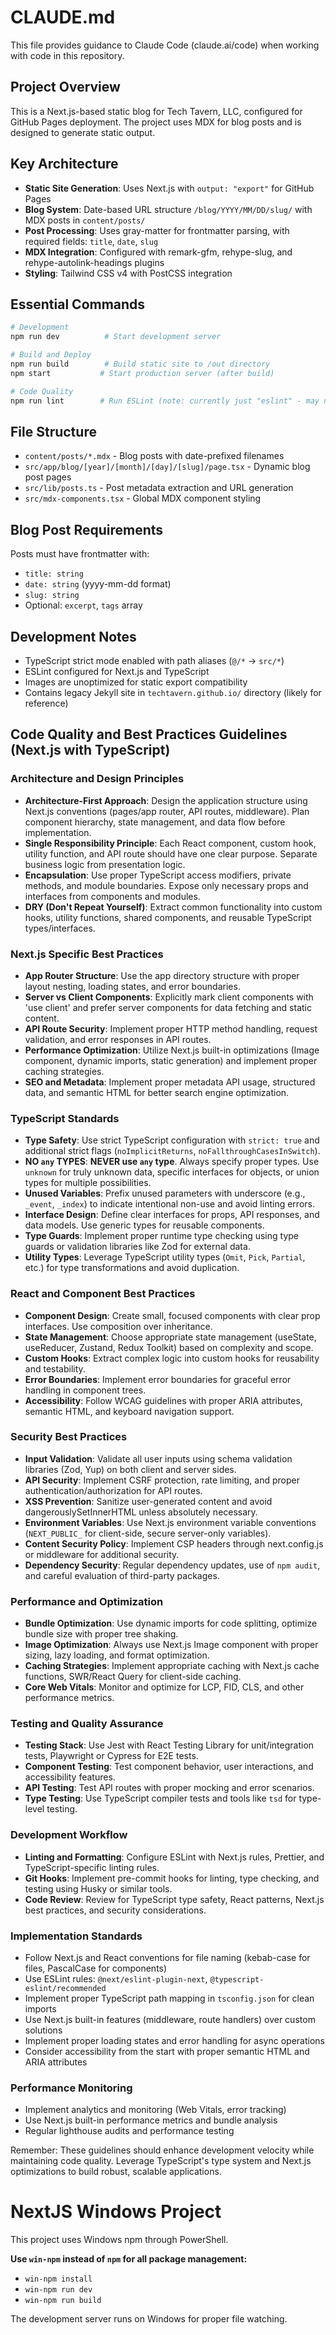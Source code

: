 # CLAUDE.md

This file provides guidance to Claude Code (claude.ai/code) when working with code in this repository.

## Project Overview

This is a Next.js-based static blog for Tech Tavern, LLC, configured for GitHub Pages deployment. The project uses MDX for blog posts and is designed to generate static output.

## Key Architecture

- **Static Site Generation**: Uses Next.js with `output: "export"` for GitHub Pages
- **Blog System**: Date-based URL structure `/blog/YYYY/MM/DD/slug/` with MDX posts in `content/posts/`
- **Post Processing**: Uses gray-matter for frontmatter parsing, with required fields: `title`, `date`, `slug`
- **MDX Integration**: Configured with remark-gfm, rehype-slug, and rehype-autolink-headings plugins
- **Styling**: Tailwind CSS v4 with PostCSS integration

## Essential Commands

```bash
# Development
npm run dev          # Start development server

# Build and Deploy
npm run build        # Build static site to /out directory
npm start           # Start production server (after build)

# Code Quality  
npm run lint        # Run ESLint (note: currently just "eslint" - may need file specification)
```

## File Structure

- `content/posts/*.mdx` - Blog posts with date-prefixed filenames
- `src/app/blog/[year]/[month]/[day]/[slug]/page.tsx` - Dynamic blog post pages
- `src/lib/posts.ts` - Post metadata extraction and URL generation
- `src/mdx-components.tsx` - Global MDX component styling

## Blog Post Requirements

Posts must have frontmatter with:
- `title: string`
- `date: string` (yyyy-mm-dd format)
- `slug: string` 
- Optional: `excerpt`, `tags` array

## Development Notes

- TypeScript strict mode enabled with path aliases (`@/*` → `src/*`)
- ESLint configured for Next.js and TypeScript
- Images are unoptimized for static export compatibility
- Contains legacy Jekyll site in `techtavern.github.io/` directory (likely for reference)

## Code Quality and Best Practices Guidelines (Next.js with TypeScript)

### Architecture and Design Principles

- **Architecture-First Approach**: Design the application structure using Next.js conventions (pages/app router, API routes, middleware). Plan component hierarchy, state management, and data flow before implementation.
- **Single Responsibility Principle**: Each React component, custom hook, utility function, and API route should have one clear purpose. Separate business logic from presentation logic.
- **Encapsulation**: Use proper TypeScript access modifiers, private methods, and module boundaries. Expose only necessary props and interfaces from components and modules.
- **DRY (Don't Repeat Yourself)**: Extract common functionality into custom hooks, utility functions, shared components, and reusable TypeScript types/interfaces.

### Next.js Specific Best Practices

- **App Router Structure**: Use the app directory structure with proper layout nesting, loading states, and error boundaries.
- **Server vs Client Components**: Explicitly mark client components with 'use client' and prefer server components for data fetching and static content.
- **API Route Security**: Implement proper HTTP method handling, request validation, and error responses in API routes.
- **Performance Optimization**: Utilize Next.js built-in optimizations (Image component, dynamic imports, static generation) and implement proper caching strategies.
- **SEO and Metadata**: Implement proper metadata API usage, structured data, and semantic HTML for better search engine optimization.

### TypeScript Standards

- **Type Safety**: Use strict TypeScript configuration with `strict: true` and additional strict flags (`noImplicitReturns`, `noFallthroughCasesInSwitch`).
- **NO `any` TYPES**: **NEVER use `any` type**. Always specify proper types. Use `unknown` for truly unknown data, specific interfaces for objects, or union types for multiple possibilities.
- **Unused Variables**: Prefix unused parameters with underscore (e.g., `_event`, `_index`) to indicate intentional non-use and avoid linting errors.
- **Interface Design**: Define clear interfaces for props, API responses, and data models. Use generic types for reusable components.
- **Type Guards**: Implement proper runtime type checking using type guards or validation libraries like Zod for external data.
- **Utility Types**: Leverage TypeScript utility types (`Omit`, `Pick`, `Partial`, etc.) for type transformations and avoid duplication.

### React and Component Best Practices

- **Component Design**: Create small, focused components with clear prop interfaces. Use composition over inheritance.
- **State Management**: Choose appropriate state management (useState, useReducer, Zustand, Redux Toolkit) based on complexity and scope.
- **Custom Hooks**: Extract complex logic into custom hooks for reusability and testability.
- **Error Boundaries**: Implement error boundaries for graceful error handling in component trees.
- **Accessibility**: Follow WCAG guidelines with proper ARIA attributes, semantic HTML, and keyboard navigation support.

### Security Best Practices

- **Input Validation**: Validate all user inputs using schema validation libraries (Zod, Yup) on both client and server sides.
- **API Security**: Implement CSRF protection, rate limiting, and proper authentication/authorization for API routes.
- **XSS Prevention**: Sanitize user-generated content and avoid dangerouslySetInnerHTML unless absolutely necessary.
- **Environment Variables**: Use Next.js environment variable conventions (`NEXT_PUBLIC_` for client-side, secure server-only variables).
- **Content Security Policy**: Implement CSP headers through next.config.js or middleware for additional security.
- **Dependency Security**: Regular dependency updates, use of `npm audit`, and careful evaluation of third-party packages.

### Performance and Optimization

- **Bundle Optimization**: Use dynamic imports for code splitting, optimize bundle size with proper tree shaking.
- **Image Optimization**: Always use Next.js Image component with proper sizing, lazy loading, and format optimization.
- **Caching Strategies**: Implement appropriate caching with Next.js cache functions, SWR/React Query for client-side caching.
- **Core Web Vitals**: Monitor and optimize for LCP, FID, CLS, and other performance metrics.

### Testing and Quality Assurance

- **Testing Stack**: Use Jest with React Testing Library for unit/integration tests, Playwright or Cypress for E2E tests.
- **Component Testing**: Test component behavior, user interactions, and accessibility features.
- **API Testing**: Test API routes with proper mocking and error scenarios.
- **Type Testing**: Use TypeScript compiler tests and tools like `tsd` for type-level testing.

### Development Workflow

- **Linting and Formatting**: Configure ESLint with Next.js rules, Prettier, and TypeScript-specific linting rules.
- **Git Hooks**: Implement pre-commit hooks for linting, type checking, and testing using Husky or similar tools.
- **Code Review**: Review for TypeScript type safety, React patterns, Next.js best practices, and security considerations.

### Implementation Standards

- Follow Next.js and React conventions for file naming (kebab-case for files, PascalCase for components)
- Use ESLint rules: `@next/eslint-plugin-next`, `@typescript-eslint/recommended`
- Implement proper TypeScript path mapping in `tsconfig.json` for clean imports
- Use Next.js built-in features (middleware, route handlers) over custom solutions
- Implement proper loading states and error handling for async operations
- Consider accessibility from the start with proper semantic HTML and ARIA attributes

### Performance Monitoring

- Implement analytics and monitoring (Web Vitals, error tracking)
- Use Next.js built-in performance metrics and bundle analysis
- Regular lighthouse audits and performance testing

Remember: These guidelines should enhance development velocity while maintaining code quality. Leverage TypeScript's type system and Next.js optimizations to build robust, scalable applications.

# NextJS Windows Project

This project uses Windows npm through PowerShell. 

**Use `win-npm` instead of `npm` for all package management:**
- `win-npm install`
- `win-npm run dev` 
- `win-npm run build`

The development server runs on Windows for proper file watching.